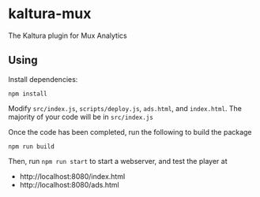 # kaltura-mux

The Kaltura plugin for Mux Analytics

## Using

Install dependencies:

`npm install`

Modify `src/index.js`, `scripts/deploy.js`, `ads.html`, and `index.html`.
The majority of your code will be in `src/index.js`

Once the code has been completed, run the following to build the package

`npm run build`

Then, run `npm run start` to start a webserver, and test the player at

* http://localhost:8080/index.html
* http://localhost:8080/ads.html
